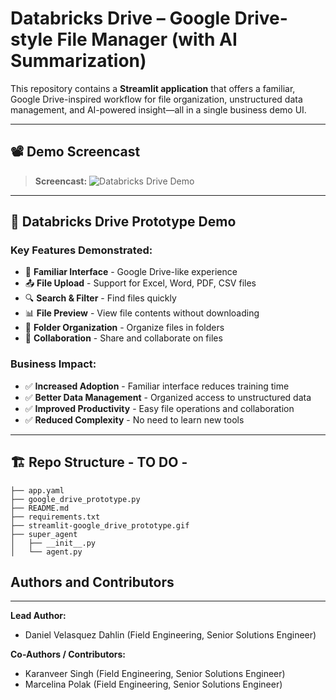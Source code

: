# Databricks Drive – Google Drive-style File Manager (with AI Summarization)

This repository contains a **Streamlit application** that offers a familiar, Google Drive-inspired workflow for file organization, unstructured data management, and AI-powered insight—all in a single business demo UI.

---

## 📽️ Demo Screencast

> **Screencast:**
![Databricks Drive Demo](./streamlit-google_drive_prototype.gif)


---

## 🎯 Databricks Drive Prototype Demo

### Key Features Demonstrated:
- 📁 **Familiar Interface** - Google Drive-like experience  
- 📤 **File Upload** - Support for Excel, Word, PDF, CSV files  
- 🔍 **Search & Filter** - Find files quickly  
- 📊 **File Preview** - View file contents without downloading  
- 📁 **Folder Organization** - Organize files in folders  
- 👥 **Collaboration** - Share and collaborate on files  

### Business Impact:
- ✅ **Increased Adoption** - Familiar interface reduces training time  
- ✅ **Better Data Management** - Organized access to unstructured data  
- ✅ **Improved Productivity** - Easy file operations and collaboration  
- ✅ **Reduced Complexity** - No need to learn new tools  

---

## 🏗️ Repo Structure - TO DO -


```plaintext
├── app.yaml
├── google_drive_prototype.py
├── README.md
├── requirements.txt
├── streamlit-google_drive_prototype.gif
├── super_agent
│   ├── __init__.py
│   └── agent.py
```

## Authors and Contributors
---
**Lead Author:**  
- Daniel Velasquez Dahlin (Field Engineering, Senior Solutions Engineer)

**Co-Authors / Contributors:**  
- Karanveer Singh (Field Engineering, Senior Solutions Engineer)  
- Marcelina Polak (Field Engineering, Senior Solutions Engineer)

